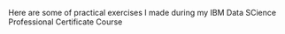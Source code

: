 Here are some of practical exercises I made during my IBM Data SCience Professional Certificate Course
